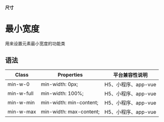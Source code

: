 #### <span class="text-lg text-gray-500 font-normal">尺寸</span>

<div class="w-screen"></div>

# 最小宽度
<space />
<a-typography-text>
    用来设置元素最小宽度的功能类
</a-typography-text>

<CssPrefix />

## 语法
| Class | Properties | 平台兼容性说明
| --- | --- | ---
| <a-link status="success">min-w-0</a-link> | <a-link>min-width: 0px;</a-link> | H5、小程序、app-vue
| <a-link status="success">min-w-full</a-link> | <a-link>min-width: 100%;</a-link> | H5、小程序、app-vue
| <a-link status="success">min-w-min</a-link> | <a-link>min-width: min-content;</a-link> | H5、小程序、app-vue
| <a-link status="success">min-w-max</a-link> | <a-link>min-width: max-content;</a-link> | H5、小程序、app-vue